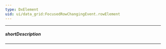 ```yaml
---
type: DxElement
uid: ui/data_grid:FocusedRowChangingEvent.rowElement
---
```

---
##### shortDescription
<!-- Description goes here -->

---
<!-- Description goes here -->